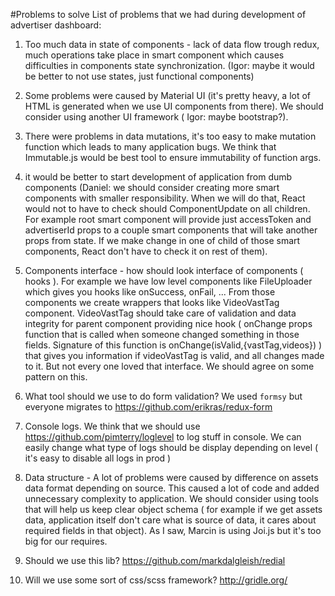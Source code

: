 #Problems to solve
List of problems that we had during development of advertiser dashboard:

1) Too much data in state of components - lack of data flow trough redux, much operations take place in smart component which causes difficulties in components state synchronization. (Igor: maybe it would be better to not use states, just functional components)

2) Some problems were caused by Material UI (it's pretty heavy, a lot of HTML is generated when we use UI components from there). We should consider using another UI framework ( Igor: maybe bootstrap?).

3) There were problems in data mutations, it's too easy to make mutation function which leads to many application bugs. We think that Immutable.js would be best tool to ensure immutability of function args.

4) it would be better to start development of application from dumb components (Daniel: we should consider creating more smart components with smaller responsibility. When we will do that, React would not to have to check should ComponentUpdate on all children. For example root smart component will provide just accessToken and advertiserId props to a couple smart components that will take another props from state. If we make change in one of child of those smart components, React don't have to check it on rest of them).

5) Components interface - how should look interface of components ( hooks ). For example we have low level components like FileUploader which gives you hooks like onSuccess, onFail, ... From those components we create wrappers that looks like VideoVastTag component. VideoVastTag should take care of validation and data integrity for parent component providing nice hook ( onChange props function that is called when someone changed something in those fields. Signature of this function is onChange(isValid,{vastTag,videos}) ) that gives you information if videoVastTag is valid, and all changes made to it. But not every one loved that interface. We should agree on some pattern on this.

6) What tool should we use to do form validation? We used `formsy` but everyone  migrates to https://github.com/erikras/redux-form

7) Console logs. We think that we should use https://github.com/pimterry/loglevel to log stuff in console. We can easily change what type of logs should be display depending on level ( it's easy to disable all logs in prod )

8) Data structure - A lot of problems were caused by difference on assets data format depending on source. This caused a lot of code and added unnecessary complexity to application. We should consider using tools that will help us keep clear object schema ( for example if we get assets data, application itself don't care what is source of data, it cares about required fields in that object). As I saw, Marcin is using Joi.js but it's too big for our requires.

9) Should we use this lib? https://github.com/markdalgleish/redial

10) Will we use some sort of css/scss framework? http://gridle.org/

